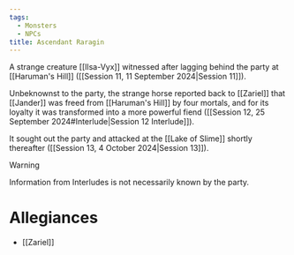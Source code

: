 ```yaml
---
tags:
  - Monsters
  - NPCs
title: Ascendant Raragin
---
```

A strange creature [[Ilsa-Vyx]] witnessed after lagging behind the party at [[Haruman's Hill]] ([[Session 11, 11 September 2024|Session 11]]).

Unbeknownst to the party, the strange horse reported back to [[Zariel]] that [[Jander]] was freed from [[Haruman's Hill]] by four mortals, and for its loyalty it was transformed into a more powerful fiend ([[Session 12, 25 September 2024#Interlude|Session 12 Interlude]]).

It sought out the party and attacked at the [[Lake of Slime]] shortly thereafter ([[Session 13, 4 October 2024|Session 13]]).
> [!WARNING]
> Information from Interludes is not necessarily known by the party.
# Allegiances
- [[Zariel]]